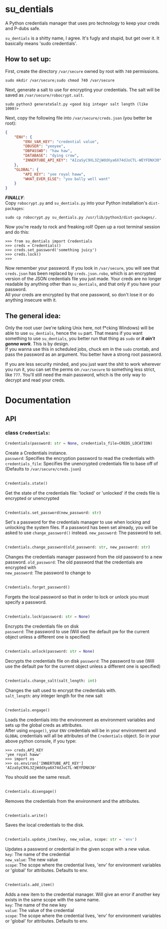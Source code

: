 # su_dentials
A Python credentials manager that uses pro technology to keep your creds and P-dubs safe.

`su_dentials` is a shitty name, I agree. It's fugly and stupid, but get over it. It basically means 'sudo credentials'.


## How to set up:
First, create the directory `/var/secure` owned by root with `740` permissions.
```console
sudo mkdir /var/secure;sudo chmod 740 /var/secure
```
Next, generate a salt to use for encrypting your credentials.
The salt will be saved as `/var/secure/robocrypt.salt`.
```console
sudo python3 generateSalt.py <good big integer salt length (like 1000)>
```
Next, copy the following file into `/var/secure/creds.json` (you better be root):
```json
{
    "ENV": {
        "ENV_VAR_KEY": "credential value",
        "DBUSER": "yeeyee",
        "DBPASSWD": "haw haw",
        "DATABASE": "dying crow",
        "INNERTUBE_API_KEY": "AIzaSyC9XL3ZjWddXya6X74dJoCTL-WEYFDNX30"
    },
    "GLOBAL": {
        "API_KEY": "yee royal haww",
        "WHAT_EVER_ELSE": "you bally well want"
    }
}
```
***FINALLY***:  
Copy `robocrypt.py` and `su_dentials.py` into your Python installation's `dist-packages`:
```console
sudo cp robocrypt.py su_dentials.py /usr/lib/python3/dist-packages/.
```
Now you're ready to rock and freaking roll! Open up a root terminal session and do this:
```pycon
>>> from su_dentials import Credentials
>>> creds = Credentials()
>>> creds.set_password('something juicy')
>>> creds.lock()
>>>
```
Now remember your password. If you look in `/var/secure`, you will see that `creds.json` has been replaced by `creds.json.robo`, which is an encrypted version of the JSON credentials file you just made.
Your creds are no longer readable by anything other than `su_dentials`, and that only if you have your password.  
All your creds are encrypted by that one password, so don't lose it or do anything insecure with it.

## The general idea:
Only the root user (we're talking Unix here, not f*cking Windows) will be able to use `su_dentials`, hence the `su` part. That means if you want something to use `su_dentials`, 
you better run that thing as `sudo` or ***it ain't gonna work***. This is by design.  
If you wanna use this in scheduled jobs, chuck em in the `sudo` crontab, and pass the password as an argument. You better have a strong root password.

If you are less security minded, and you just want the shit to work wherever you run it, you can set the perms on `/var/secure` to something less strict, like `777`. You'll still need the main password, which is the only way to decrypt and read your creds.

# Documentation
## API
### class `Credentials`:
```python
Credentials(password: str = None, credentials_file=CREDS_LOCATION)
```
Create a Credentials instance.  
`password`: Specifies the encryption password to read the credentials with  
`credentials_file`: Specifies the unencrypted credentials file to base off of (Defaults to `/var/secure/creds.json`)
<br>
<br>
```python
Credentials.state()
```
Get the state of the credentials file: 'locked' or 'unlocked' if the creds file is encrypted or unencrypted
<br>
<br>
```python
Credentials.set_password(new_password: str)
```
Set's a password for the credentials manager to use when locking and unlocking the system files.
If a password has been set already, you will be asked to use `change_password()` instead.
`new_password`: The password to set.
<br>
<br>
```python
Credentials.change_password(old_password: str, new_password: str)
```
Changes the credentials manager password from the old password to a new password.
`old_password`: The old password that the credentials are encrypted with  
`new_password`: The password to change to
<br>
<br>
```python
Credentials.forget_password()
```
Forgets the local password so that in order to lock or unlock you must specify a password.
<br>
<br>
```python
Credentials.lock(password: str = None)
```
Encrypts the credentials file on disk  
`password`: The password to use (Will use the default pw for the current object unless a different one is specified)
<br>
<br>
```python
Credentials.unlock(password: str = None)
```
Decrypts the credentials file on disk
`password`: The password to use (Will use the default pw for the current object unless a different one is specified)
<br>
<br>
```python
Credentials.change_salt(salt_length: int)
```
Changes the salt used to encrypt the credentials with.  
`salt_length`: any integer length for the new salt
<br>
<br>
```python
Credentials.engage()
```
Loads the credentials into the environment as environment variables and sets up the global creds as attributes.  
After using `engage()`, your `ENV` credentials will be in your environment and `GLOBAL` credentials will all be attributes of the `Credentials` object. So in your above python console, if you type:
```pycon
>>> creds.API_KEY
'yee royal haww'
>>> import os
>>> os.environ['INNERTUBE_API_KEY']
'AIzaSyC9XL3ZjWddXya6X74dJoCTL-WEYFDNX30'
```
You should see the same result.
<br>
<br>
```python
Credentials.disengage()
```
Removes the credentials from the environment and the attributes.
<br>
<br>
```python
Credentials.write()
```
Saves the local credentials to the disk.
<br>
<br>
```python
Credentials.update_item(key, new_value, scope: str = 'env')
```
Updates a password or credential in the given scope with a new value.  
`key`: The name of the credential  
`new_value`: The new value  
`scope`: The scope where the credential lives, 'env' for environment variables or 'global' for attributes. Defaults to env.
<br>
<br>
```python
Credentials.add_item()
```
Adds a new item to the credential manager. Will give an error if another key exists in the same scope with the same name.  
`key`: The name of the new key  
`value`: The value of the credential  
`scope`: The scope where the credential lives, 'env' for environment variables or 'global' for attributes. Defaults to env.  